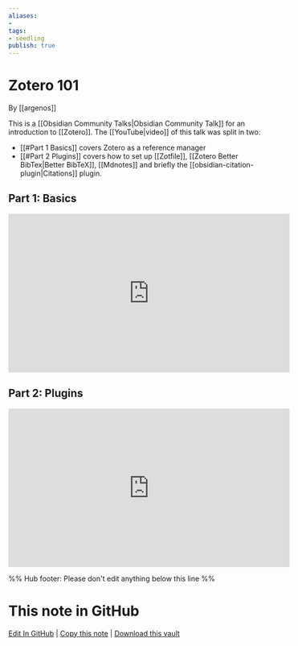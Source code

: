 ```yaml
---
aliases: 
- 
tags:
- seedling
publish: true
---
```


# Zotero 101

By [[argenos]]

This is a [[Obsidian Community Talks|Obsidian Community Talk]] for an introduction to [[Zotero]].
The [[YouTube|video]] of this talk was split in two: 
- [[#Part 1 Basics]] covers Zotero as a reference manager
- [[#Part 2 Plugins]] covers how to set up [[Zotfile]], [[Zotero Better BibTex|Better BibTeX]], [[Mdnotes]] and briefly the [[obsidian-citation-plugin|Citations]] plugin.

## Part 1: Basics

<iframe width="560" height="315" src="https://www.youtube.com/embed/9SzGxZbqyqc" title="YouTube video player" frameborder="0" allow="accelerometer; autoplay; clipboard-write; encrypted-media; gyroscope; picture-in-picture" allowfullscreen></iframe>

## Part 2: Plugins

<iframe width="560" height="315" src="https://www.youtube.com/embed/LaEt9cqkj3I" title="YouTube video player" frameborder="0" allow="accelerometer; autoplay; clipboard-write; encrypted-media; gyroscope; picture-in-picture" allowfullscreen></iframe>

%% Hub footer: Please don't edit anything below this line %%

# This note in GitHub

<span class="git-footer">[Edit In GitHub](https://github.dev/obsidian-community/obsidian-hub/blob/main/04%20-%20Guides%2C%20Workflows%2C%20%26%20Courses/Community%20Talks/Zotero%20101.md "git-hub-edit-note") | [Copy this note](https://raw.githubusercontent.com/obsidian-community/obsidian-hub/main/04%20-%20Guides%2C%20Workflows%2C%20%26%20Courses/Community%20Talks/Zotero%20101.md "git-hub-copy-note") | [Download this vault](https://github.com/obsidian-community/obsidian-hub/archive/refs/heads/main.zip "git-hub-download-vault") </span>
